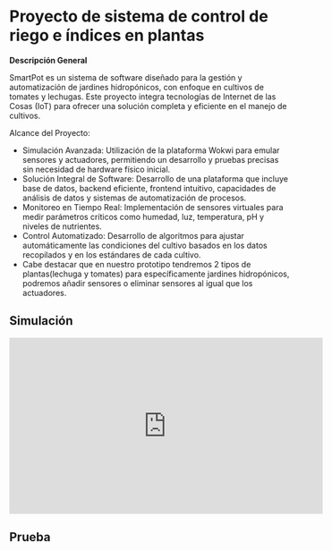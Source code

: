 # Proyecto de sistema de control de riego e índices en plantas

**Descripción General**

SmartPot es un  sistema de software diseñado para la gestión y automatización de jardines hidropónicos, con enfoque en cultivos de tomates y lechugas. Este proyecto integra tecnologías de Internet de las Cosas (IoT) para ofrecer una solución completa y eficiente en el manejo de cultivos.

Alcance del Proyecto:

- Simulación Avanzada: Utilización de la plataforma Wokwi para emular sensores y actuadores, permitiendo un desarrollo y pruebas precisas sin necesidad de hardware físico inicial.
- Solución Integral de Software: Desarrollo de una plataforma que incluye base de datos, backend eficiente, frontend intuitivo, capacidades de análisis de datos y sistemas de automatización de procesos.
- Monitoreo en Tiempo Real: Implementación de sensores virtuales para medir parámetros críticos como humedad, luz, temperatura, pH y niveles de nutrientes.
- Control Automatizado: Desarrollo de algoritmos para ajustar automáticamente las condiciones del cultivo basados en los datos recopilados y en los estándares de cada cultivo.
- Cabe destacar que en nuestro prototipo tendremos 2 tipos de plantas(lechuga y tomates) para específicamente jardines hidropónicos, podremos añadir sensores o eliminar sensores al igual que los actuadores.

## Simulación

<iframe width="560" height="315" src="https://wokwi.com/projects/408863167711709185" title="Simulación en Wokwi" frameborder="0" allowfullscreen></iframe>


## Prueba